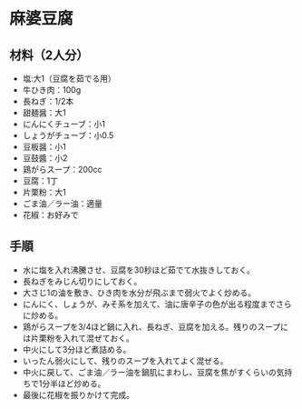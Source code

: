 # 麻婆豆腐


## 材料（2人分）
- 塩:大1（豆腐を茹でる用）
- 牛ひき肉：100g
- 長ねぎ：1/2本
- 甜麺醤：大1
- にんにくチューブ：小1
- しょうがチューブ：小0.5
- 豆板醤：小1
- 豆鼓醬：小2
- 鶏がらスープ：200cc
- 豆腐：1丁
- 片栗粉：大1
- ごま油／ラー油：適量
- 花椒：お好みで


## 手順
- 水に塩を入れ沸騰させ、豆腐を30秒ほど茹でて水抜きしておく。
- 長ねぎをみじん切りにしておく。
- 大さじ1の油を敷き、ひき肉を水分が飛ぶまで弱火でよく炒める。
- にんにく、しょうが、みそ系を加えて、油に唐辛子の色が出る程度までさらに炒める。
- 鶏がらスープを3/4ほど鍋に入れ、長ねぎ、豆腐を加える。残りのスープには片栗粉を入れて混ぜておく。
- 中火にして3分ほど煮詰める。
- いったん弱火にして、残りのスープを入れてよく混ぜる。
- 中火に戻して、ごま油／ラー油を鍋肌にまわし、豆腐を焦がすくらいの気持ちで1分半ほど炒める。
- 最後に花椒を振りかけて完成。
